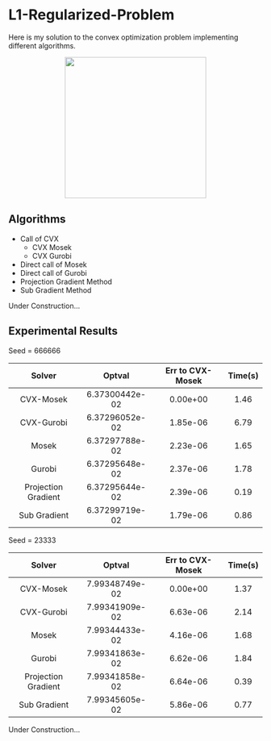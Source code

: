 # L1-Regularized-Problem
Here is my solution to the convex optimization problem implementing different algorithms.

<div align = 'center'>
<img src = "https://raw.githubusercontent.com/hzxsnczpku/L1-Regularized-Problem/master/images/eq1.gif" width='280px'>
</div>

## Algorithms
* Call of CVX
  * CVX Mosek
  * CVX Gurobi
* Direct call of Mosek
* Direct call of Gurobi
* Projection Gradient Method
* Sub Gradient Method

Under Construction...

## Experimental Results
Seed = 666666

| Solver | Optval | Err to CVX-Mosek | Time(s) |
| :----: | :-----: | :----: | :----: |
| CVX-Mosek | 6.37300442e-02 | 0.00e+00 | 1.46 |
| CVX-Gurobi | 6.37296052e-02 | 1.85e-06 | 6.79 |
| Mosek | 6.37297788e-02 | 2.23e-06 | 1.65 |
| Gurobi | 6.37295648e-02 | 2.37e-06 | 1.78 |
| Projection Gradient | 6.37295644e-02 | 2.39e-06 | 0.19 |
| Sub Gradient | 6.37299719e-02 | 1.79e-06 | 0.86 |

Seed = 23333

| Solver | Optval | Err to CVX-Mosek | Time(s) |
| :----: | :-----: | :----: | :----: |
| CVX-Mosek | 7.99348749e-02 | 0.00e+00 | 1.37 |
| CVX-Gurobi | 7.99341909e-02 | 6.63e-06 | 2.14 |
| Mosek | 7.99344433e-02 | 4.16e-06 | 1.68 |
| Gurobi | 7.99341863e-02 | 6.62e-06 | 1.84 |
| Projection Gradient | 7.99341858e-02 | 6.64e-06 | 0.39 |
| Sub Gradient | 7.99345605e-02 | 5.86e-06 | 0.77 |

Under Construction...
